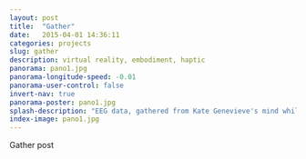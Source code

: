```yaml
---
layout: post
title:  "Gather"
date:   2015-04-01 14:36:11
categories: projects
slug: gather
description: virtual reality, embodiment, haptic
panorama: pano1.jpg
panorama-longitude-speed: -0.01
panorama-user-control: false
invert-nav: true
panorama-poster: pano1.jpg
splash-description: "EEG data, gathered from Kate Genevieve's mind while whistling theme Rainbow"
index-image: pano1.jpg
---
```

Gather post
